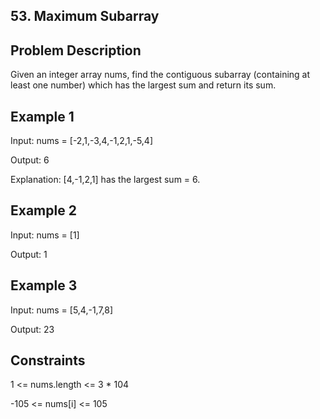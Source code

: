 ## 53. Maximum Subarray
## Problem Description

Given an integer array nums, find the contiguous subarray (containing at least one number) which has the largest sum and return its sum.

## Example 1

Input: nums = [-2,1,-3,4,-1,2,1,-5,4]

Output: 6

Explanation: [4,-1,2,1] has the largest sum = 6.

## Example 2

Input: nums = [1]

Output: 1

## Example 3

Input: nums = [5,4,-1,7,8]

Output: 23

## Constraints

1 <= nums.length <= 3 * 104

-105 <= nums[i] <= 105
